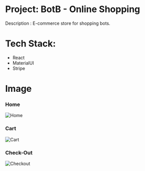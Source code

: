 # Project: BotB - Online Shopping 

Description : E-commerce store for shopping bots.

# Tech Stack:
   - React
   - MaterialUI
   - Stripe

# Image
### Home
![Home](https://github.com/dimples-app/BotB-Shop/blob/master/src/Assets/Home.png)

### Cart
![Cart](https://github.com/dimples-app/BotB-Shop/blob/master/src/Assets/Shopping_cart.png)

### Check-Out
![Checkout](https://github.com/dimples-app/BotB-Shop/blob/master/src/Assets/CheckOut.png)

